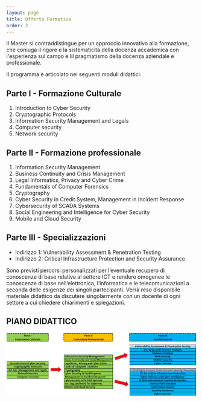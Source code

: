 ```yaml
---
layout: page
title: Offerta Formativa
order: 2
---
```


Il Master si contraddistingue per un approccio innovativo alla formazione, che coniuga il rigore e la sistematicità della docenza  accademica con l'esperienza sul campo e lil pragmatismo della docenza aziendale e professionale.

 
Il programma è articolato nei seguenti moduli didattici:
 
## Parte I - Formazione Culturale

1. Introduction to Cyber Security
2. Cryptographic Protocols
3. Information Security Management and Legals
4. Computer security
5. Network security


## Parte II - Formazione professionale
1. Information Security Management
2. Business Continuity and Crisis Management
3. Legal Informatics, Privacy and Cyber Crime
4. Fundamentals of Computer Forensics
5. Cryptography
6. Cyber Security in Credit System, Management in Incident Response
7. Cybersecurity of SCADA Systems
8. Social Engineering and Intelligence for Cyber Security
9. Mobile and Cloud Security


## Parte III - Specializzazioni

* Indirizzo 1: Vulnerability Assessment & Penetration Testing						
* Indirizzo 2: Critical Infrastructure Protection and Security Assurance						
 
Sono previsti percorsi personalizzati per l’eventuale recupero di conoscenze di base relative al settore ICT e rendere omogenee le conoscenze di base nell’elettronica, l’informatica e le telecomunicazioni a seconda delle esigenze dei singoli partecipanti.  Verrà reso disponibile materiale didattico da discutere singolarmente con un docente di ogni settore a cui chiedere chiarimenti e spiegazioni.

## PIANO DIDATTICO

![Piano Didattico](/offerta.PNG)


